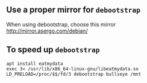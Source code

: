 ## Use a proper mirror for `debootstrap`
When using debootstrap, choose this mirror  
http://mirror.asergo.com/debian/

## To speed up `debootstrap`
```
apt install eatmydata  
exec 3< /usr/lib/x86_64-linux-gnu/libeatmydata.so  
LD_PRELOAD=/proc/$$/fd/3 debootstrap bullseye /mnt  
```
